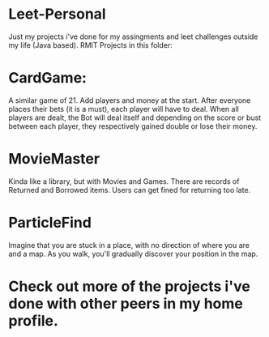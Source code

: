# Leet-Personal
Just my projects i've done for my assingments and leet challenges outside my life (Java based).
RMIT Projects in this folder:




# CardGame:
 A similar game of 21. Add players and money at the start. After everyone places their bets (it is a must), each player will have to deal. When all players are dealt, the Bot will deal itself and depending on the score or bust between each player, they respectively gained double or lose their money.
  

# MovieMaster
Kinda like a library, but with Movies and Games. There are records of Returned and Borrowed items. Users can get fined for returning too late.

# ParticleFind
Imagine that you are stuck in a place, with no direction of where you are and a map. As you walk, you'll gradually discover your position in the map. 




# Check out more of the projects i've done with other peers in my home profile. 
